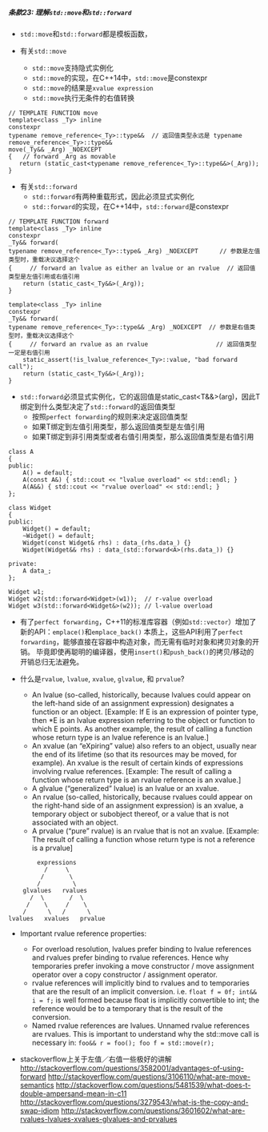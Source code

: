 ##### 条款23: 理解`std::move`和`std::forward`
- `std::move`和`std::forward`都是模板函数，

- 有关`std::move`
  + `std::move`支持隐式实例化
  + `std::move`的实现，在C++14中，`std::move`是constexpr
  + `std::move`的结果是`xvalue expression`
  + `std::move`执行无条件的右值转换
```
// TEMPLATE FUNCTION move
template<class _Ty> inline
constexpr
typename remove_reference<_Ty>::type&&  // 返回值类型永远是 typename remove_reference<_Ty>::type&&
move(_Ty&& _Arg) _NOEXCEPT
{	// forward _Arg as movable
   return (static_cast<typename remove_reference<_Ty>::type&&>(_Arg));
}
```

- 有关`std::forward`
  + `std::forward`有两种重载形式，因此必须显式实例化
  + `std::forward`的实现，在C++14中，`std::forward`是constexpr
```
// TEMPLATE FUNCTION forward
template<class _Ty> inline
constexpr
_Ty&& forward(
typename remove_reference<_Ty>::type& _Arg) _NOEXCEPT      // 参数是左值类型时，重载决议选择这个
{	  // forward an lvalue as either an lvalue or an rvalue  // 返回值类型是左值引用或右值引用
    return (static_cast<_Ty&&>(_Arg));
}

template<class _Ty> inline
constexpr
_Ty&& forward(
typename remove_reference<_Ty>::type&& _Arg) _NOEXCEPT  // 参数是右值类型时，重载决议选择这个
{	  // forward an rvalue as an rvalue                   // 返回值类型一定是右值引用
    static_assert(!is_lvalue_reference<_Ty>::value, "bad forward call");
    return (static_cast<_Ty&&>(_Arg));
}
```
- `std::forward`必须显式实例化，它的返回值是static_cast<T&&>(arg)，因此T绑定到什么类型决定了`std::forward`的返回值类型
  + 按照`perfect forwarding`的规则来决定返回值类型
  + 如果T绑定到左值引用类型，那么返回值类型是左值引用
  + 如果T绑定到非引用类型或者右值引用类型，那么返回值类型是右值引用

```
class A
{
public:
    A() = default;
    A(const A&) { std::cout << "lvalue overload" << std::endl; }
    A(A&&) { std::cout << "rvalue overload" << std::endl; }
};

class Widget
{
public:
    Widget() = default;
    ~Widget() = default;
    Widget(const Widget& rhs) : data_(rhs.data_) {}
    Widget(Widget&& rhs) : data_(std::forward<A>(rhs.data_)) {}
    
private:
    A data_;
};

Widget w1;
Widget w2(std::forward<Widget>(w1));  // r-value overload
Widget w3(std::forward<Widget&>(w2)); // l-value overload
```

- 有了`perfect forwarding`，C++11的标准库容器（例如`std::vector`）增加了新的API：`emplace()`和`emplace_back()`
本质上，这些API利用了`perfect forwarding`，能够直接在容器中构造对象，而无需有临时对象和拷贝对象的开销。
毕竟即使再聪明的编译器，使用`insert()`和`push_back()`的拷贝/移动的开销总归无法避免。

- 什么是`rvalue`, `lvalue`, `xvalue`, `glvalue`, 和 `prvalue`?
  + An lvalue (so-called, historically, because lvalues could appear on the left-hand side of an assignment expression) designates a function or an object. [Example: If E is an expression of pointer type, then *E is an lvalue expression referring to the object or function to which E points. As another example, the result of calling a function whose return type is an lvalue reference is an lvalue.]
  + An xvalue (an “eXpiring” value) also refers to an object, usually near the end of its lifetime (so that its resources may be moved, for example). An xvalue is the result of certain kinds of expressions involving rvalue references. [Example: The result of calling a function whose return type is an rvalue reference is an xvalue.]
  + A glvalue (“generalized” lvalue) is an lvalue or an xvalue.
  + An rvalue (so-called, historically, because rvalues could appear on the right-hand side of an assignment expression) is an xvalue, a temporary object or subobject thereof, or a value that is not associated with an object.
  + A prvalue (“pure” rvalue) is an rvalue that is not an xvalue. [Example: The result of calling a function whose return type is not a reference is a prvalue]
```
        expressions
          /     \
         /       \
        /         \
    glvalues   rvalues
      /  \       /  \
     /    \     /    \
    /      \   /      \
lvalues   xvalues   prvalue
```
- Important rvalue reference properties:
  + For overload resolution, lvalues prefer binding to lvalue references and rvalues prefer binding to rvalue references. Hence why temporaries prefer invoking a move constructor / move assignment operator over a copy constructor / assignment operator.
  + rvalue references will implicitly bind to rvalues and to temporaries that are the result of an implicit conversion. i.e. 
  `float f = 0f; int&& i = f;`
  is well formed because float is implicitly convertible to int; the reference would be to a temporary that is the result of the conversion.
  + Named rvalue references are lvalues. Unnamed rvalue references are rvalues. This is important to understand why the std::move call is necessary in: `foo&& r = foo(); foo f = std::move(r);`

- stackoverflow上关于左值／右值一些极好的讲解 
http://stackoverflow.com/questions/3582001/advantages-of-using-forward
http://stackoverflow.com/questions/3106110/what-are-move-semantics
http://stackoverflow.com/questions/5481539/what-does-t-double-ampersand-mean-in-c11
http://stackoverflow.com/questions/3279543/what-is-the-copy-and-swap-idiom
http://stackoverflow.com/questions/3601602/what-are-rvalues-lvalues-xvalues-glvalues-and-prvalues
